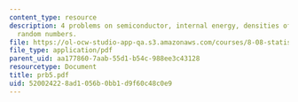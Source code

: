 ```yaml
---
content_type: resource
description: 4 problems on semiconductor, internal energy, densities of the electrons,
  random numbers.
file: https://ol-ocw-studio-app-qa.s3.amazonaws.com/courses/8-08-statistical-physics-ii-spring-2005/520024228ad1056b0bb1d9f60c48c0e9_prb5.pdf
file_type: application/pdf
parent_uid: aa177860-7aab-55d1-b54c-988ee3c43128
resourcetype: Document
title: prb5.pdf
uid: 52002422-8ad1-056b-0bb1-d9f60c48c0e9
---
```

